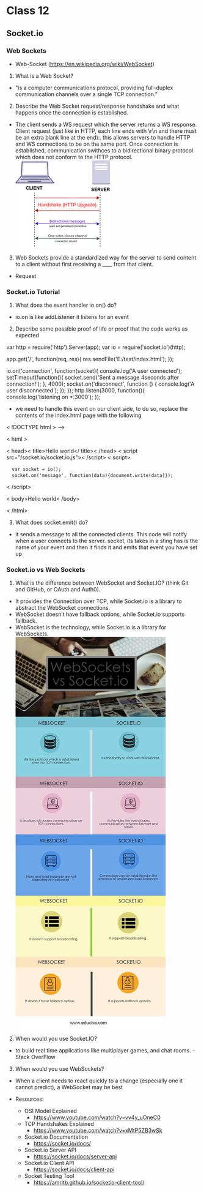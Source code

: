 # Class 12

## Socket.io

### Web Sockets
- Web-Socket (https://en.wikipedia.org/wiki/WebSocket)
1. What is a Web Socket?

- "is a computer communications protocol, providing full-duplex communication channels over a single TCP connection."

2. Describe the Web Socket request/response handshake and what happens once the connection is established.

- The client sends a WS request which the server returns a WS response. Client request (just like in HTTP, each line ends with \r\n and there must be an extra blank line at the end):. this allows servers to handle HTTP and WS connections to be on the same port. Once connection is established, communication swithces to a bidirectional binary protocol which does not conform to the HTTP protocol. 
![request-response](./img/Websocket_connection.png)
3. Web Sockets provide a standardized way for the server to send content to a client without first receiving a ____ from that client.
- Request


### Socket.io Tutorial
1. What does the event handler io.on() do?
- io.on is like addListener it listens for an event

2. Describe some possible proof of life or proof that the code works as expected

var http = require('http').Server(app);
var io = require('socket.io')(http);

app.get('/', function(req, res){
   res.sendFile('E:/test/index.html');
});

io.on('connection', function(socket){
   console.log('A user connected');
setTimeout(function(){
      socket.send('Sent a message 4seconds after connection!');
   }, 4000);
   socket.on('disconnect', function () {
      console.log('A user disconnected');
   });
});
http.listen(3000, function(){
   console.log('listening on *:3000');
});
- we need to handle this event on our client side, to do so, replace the contents of the index.html page with the following 

< !DOCTYPE html > -->

< html >

   < head>< title>Hello world</ title>< /head>
   < script src="/socket.io/socket.io.js">< /script>
   < script>

      var socket = io();
      socket.on('message', function(data){document.write(data)});

   < /script>

   < body>Hello world< /body>

< /html>




3. What does socket.emit() do?

- it sends a message to all the connected clients. This code will notify when a user connects to the server. socket, its takes in a sting has is the name of your event and then it finds it and emits that event you have set up

### Socket.io vs Web Sockets
1. What is the difference between WebSocket and Socket.IO? (think Git and GitHub, or OAuth and Auth0).

- It provides the Connection over TCP, while Socket.io is a library to abstract the WebSocket connections.
- WebSocket doesn’t have fallback options, while Socket.io supports fallback.
- WebSocket is the technology, while Socket.io is a library for WebSockets.
![socket.io-ws](img/WebSockets-vs-Socket-1.jpeg)

2. When would you use Socket.IO?
- to build real time applications like multiplayer games, and chat rooms. - Stack OverFlow
3. When would you use WebSockets?

- When a client needs to react quickly to a change (especially one it cannot predict), a WebSocket may be best



- Resources:
  - OSI Model Explained 
    - <https://www.youtube.com/watch?v=vv4y_uOneC0>
  - TCP Handshakes Explained
    - <https://www.youtube.com/watch?v=xMtP5ZB3wSk>
  - Socket.io Documentation 
    - <https://socket.io/docs/>
  - Socket.io Server API
    - <https://socket.io/docs/server-api>
  - Socket.io Client API 
    - <https://socket.io/docs/client-api>
  - Socket Testing Tool
    - <https://amritb.github.io/socketio-client-tool/>
